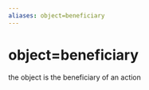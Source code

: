 ```yaml
---
aliases: object=beneficiary
---
```

# object=beneficiary

the object is the beneficiary of an action